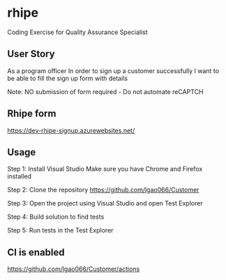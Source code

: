 # rhipe
Coding Exercise for Quality Assurance Specialist


## User Story
As a program officer
In order to sign up a customer successfully
I want to be able to fill the sign up form with details

Note: NO submission of form required - Do not automate reCAPTCH

## Rhipe form 
https://dev-rhipe-signup.azurewebsites.net/


## Usage
Step 1: Install Visual Studio
	Make sure you have Chrome and Firefox installed

Step 2: Clone the repository
	https://github.com/lgao066/Customer

Step 3: Open the project using Visual Studio and open Test Explorer

Step 4: Build solution to find tests

Step 5: Run tests in the Test Explorer

## CI is enabled
https://github.com/lgao066/Customer/actions
